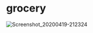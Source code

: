 # grocery
![Screenshot_20200419-212324](https://user-images.githubusercontent.com/61970374/79698992-67fab900-8284-11ea-988c-9f2ad1ddfa35.png)
